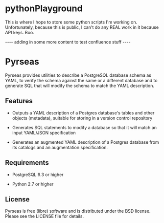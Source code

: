 # pythonPlayground

This is where I hope to store some python scripts I'm working on. Unfortunately, because this is public, I can't do any REAL work in it because API keys. Boo. 


---- adding in some more content to test confluence stuff ----


Pyrseas
=======

    
Pyrseas provides utilities to describe a PostgreSQL database schema as
YAML, to verify the schema against the same or a different database
and to generate SQL that will modify the schema to match the YAML
description.

Features
--------

- Outputs a YAML description of a Postgres database's tables
  and other objects (metadata), suitable for storing in a version
  control repository

- Generates SQL statements to modify a database so that it will match
  an input YAML/JSON specification

- Generates an augmented YAML description of a Postgres database
  from its catalogs and an augmentation specification.

Requirements
------------

- PostgreSQL 9.3 or higher

- Python 2.7 or higher

License
-------

Pyrseas is free (libre) software and is distributed under the BSD
license.  Please see the LICENSE file for details.
